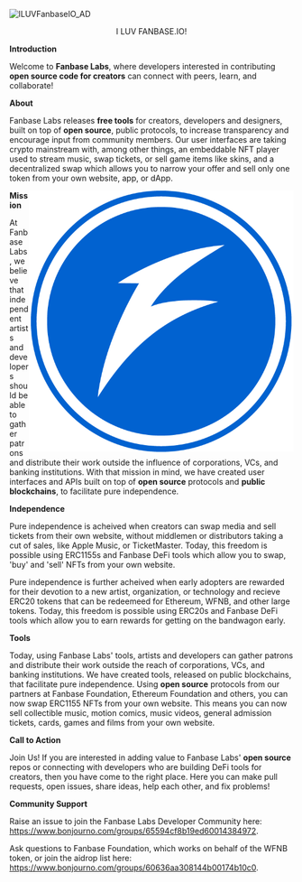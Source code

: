![ILUVFanbaseIO_AD](https://github.com/FanbaseLabs/.github/assets/145924938/7b918ed4-5955-4bfc-afa5-97ea586f6775)


<p align="center"> I LUV FANBASE.IO! </p>

**Introduction**

Welcome to **Fanbase Labs**, where developers interested in contributing **open source code for creators** can connect with peers, learn, and collaborate!


**About**

Fanbase Labs releases **free tools** for creators, developers and designers, built on top of **open source**, public protocols, to increase transparency and encourage input from community members. Our user interfaces are taking crypto mainstream with, among other things, an embeddable NFT player used to stream music, swap tickets, or sell game items like skins, and a decentralized swap which allows you to narrow your offer and sell only one token from your own website, app, or dApp. 


<img src="https://github.com/FanbaseLabs/.github/blob/main/profile/resource/logo.png?raw=true" alt="fanbase" width="470" align="right">



**Mission**

At Fanbase Labs, we believe that independent artists and developers should be able to gather patrons and distribute their work outside the influence of corporations, VCs, and banking institutions. With that mission in mind, we have created user interfaces and APIs built on top of **open source** protocols and **public blockchains**, to facilitate pure independence. 



**Independence**

Pure independence is acheived when creators can swap media and sell tickets from their own website, without middlemen or distributors taking a cut of sales, like Apple Music, or TicketMaster. Today, this freedom is possible using ERC1155s and Fanbase DeFi tools which allow you to swap, 'buy' and 'sell' NFTs from your own website.
  

Pure independence is further acheived when early adopters are rewarded for their devotion to a new artist, organization, or technology and recieve ERC20 tokens that can be redeemeed for Ethereum, WFNB, and other large tokens.  Today, this freedom is possible using ERC20s and Fanbase DeFi tools which allow you to earn rewards for getting on the bandwagon early. 


  
**Tools**

Today, using Fanbase Labs' tools, artists and developers can gather patrons and distribute their work outside the reach of corporations, VCs, and banking institutions. We have created tools, released on public blockchains, that facilitate pure independence. Using **open source** protocols from our partners at Fanbase Foundation, Ethereum Foundation and others, you can now swap ERC1155 NFTs from your own website. This means you can now sell collectible music, motion comics, music videos, general admission tickets, cards, games and films from your own website. 



**Call to Action**

Join Us! If you are interested in adding value to Fanbase Labs' **open source** repos or connecting with developers who are building DeFi tools for creators, then you have come to the right place. Here you can make pull requests, open issues, share ideas, help each other, and fix problems!



**Community Support**

Raise an issue to join the Fanbase Labs Developer Community here: https://www.bonjourno.com/groups/65594cf8b19ed60014384972. 

Ask questions to Fanbase Foundation, which works on behalf of the WFNB token, or join the aidrop list here: https://www.bonjourno.com/groups/60636aa308144b00174b10c0. 
